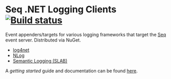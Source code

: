 # Seq .NET Logging Clients [![Build status](https://ci.appveyor.com/api/projects/status/sxw4n1a6v9o7db2i?svg=true)](https://ci.appveyor.com/project/datalust/seq-client)

Event appenders/targets for various logging frameworks that target the [Seq](http://getseq.net) event server. Distributed
via NuGet.

 * [log4net](https://www.nuget.org/packages/seq.client.log4net)
 * [NLog](https://www.nuget.org/packages/seq.client.nlog)
 * [Semantic Logging (SLAB)](https://www.nuget.org/packages/seq.client.slab)

A _getting started_ guide and documentation can be found [here](http://docs.getseq.net).
